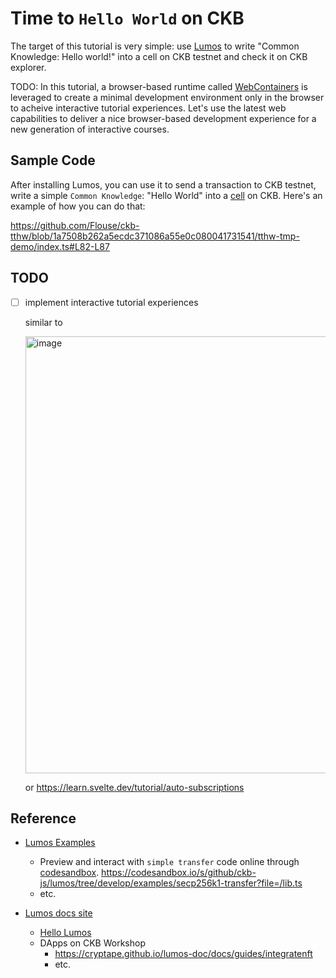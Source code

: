 # Time to `Hello World` on CKB

The target of this tutorial is very simple: use [Lumos](https://github.com/ckb-js/lumos) to write "Common Knowledge: Hello world!" into a cell on CKB testnet and check it on CKB explorer.

TODO: In this tutorial, a browser-based runtime called [WebContainers](https://webcontainers.io/) is leveraged to create a minimal development environment only in the browser to acheive interactive tutorial experiences. Let's use the latest web capabilities to deliver a nice browser-based development experience for a new generation of interactive courses.

## Sample Code
After installing Lumos, you can use it to send a transaction to CKB testnet, write a simple `Common Knowledge`: "Hello World" into a [cell](https://docs.nervos.org/docs/reference/cell/) on CKB.
Here's an example of how you can do that:

https://github.com/Flouse/ckb-tthw/blob/1a7508b262a5ecdc371086a55e0c080041731541/tthw-tmp-demo/index.ts#L82-L87


## TODO
- [ ] implement interactive tutorial experiences

    similar to
    
    <img width="699" alt="image" src="https://user-images.githubusercontent.com/1297478/235818547-88aaf6a2-f50b-49a6-824b-b4f897bc1734.png">
    
    or https://learn.svelte.dev/tutorial/auto-subscriptions

## Reference
- [Lumos Examples](https://github.com/ckb-js/lumos/blob/develop/examples)
  - Preview and interact with `simple transfer` code online through [codesandbox](https://codesandbox.io).
    https://codesandbox.io/s/github/ckb-js/lumos/tree/develop/examples/secp256k1-transfer?file=/lib.ts
  - etc.

- [Lumos docs site](https://cryptape.github.io/lumos-doc/)
  - [Hello Lumos](https://cryptape.github.io/lumos-doc/docs/preparation/hellolumos)
  - DApps on CKB Workshop
    - https://cryptape.github.io/lumos-doc/docs/guides/integratenft
    - etc.
